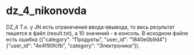 # dz_4_nikonovda
DZ_4
Т.к. у JN есть ограничения ввода-ввывода, то весь результат пишется в файл (result.txt), а 10 значений - в консоль.
В исходном файле есть ошибка ({"category": "Продукты", "user_id": "1840e0b9d4"}
{"user_id": "4e4f90fcfb", "category": "Электроника"}).
